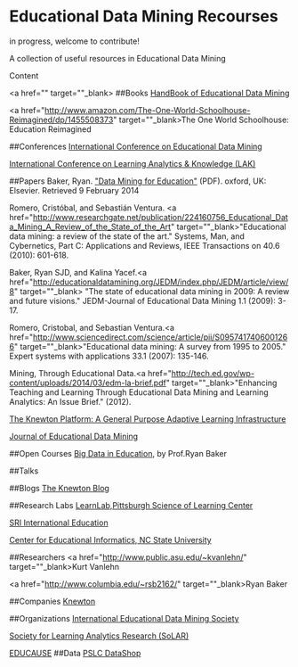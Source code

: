 Educational Data Mining Recourses
=================================
in progress, welcome to contribute!

A collection of useful resources in Educational Data Mining

Content

<a href="" target=""_blank></a>
##Books
<a href="http://www.amazon.com/Handbook-Educational-Chapman-Knowledge-Discovery/dp/1439804575" target="_blank">HandBook of Educational Data Mining</a>

<a href="http://www.amazon.com/The-One-World-Schoolhouse-Reimagined/dp/1455508373" target=""_blank>The One World Schoolhouse: Education Reimagined</a>

##Conferences
<a href="http://www.educationaldatamining.org/EDM2015/" target="_blank">International Conference on Educational Data Mining</a>

<a href="http://solaresearch.org/events/lak/" target="_blank"> International Conference on Learning Analytics & Knowledge (LAK)</a>

##Papers
Baker, Ryan. <a href="http://www.columbia.edu/~rsb2162/Encyclopedia%20Chapter%20Draft%20v10%20-fw.pdf" target="_blank">"Data Mining for Education"</a> (PDF). oxford, UK: Elsevier. Retrieved 9 February 2014

Romero, Cristóbal, and Sebastián Ventura. <a href="http://www.researchgate.net/publication/224160756_Educational_Data_Mining_A_Review_of_the_State_of_the_Art" target=""_blank>"Educational data mining: a review of the state of the art."</a> Systems, Man, and Cybernetics, Part C: Applications and Reviews, IEEE Transactions on 40.6 (2010): 601-618.

Baker, Ryan SJD, and Kalina Yacef.<a href="http://educationaldatamining.org/JEDM/index.php/JEDM/article/view/8" target=""_blank>
 "The state of educational data mining in 2009: A review and future visions."</a> JEDM-Journal of Educational Data Mining 1.1 (2009): 3-17.
 
 Romero, Cristobal, and Sebastian Ventura.<a href="http://www.sciencedirect.com/science/article/pii/S0957417406001266" target=""_blank>"Educational data mining: A survey from 1995 to 2005."</a>  Expert systems with applications 33.1 (2007): 135-146.

Mining, Through Educational Data.<a href="http://tech.ed.gov/wp-content/uploads/2014/03/edm-la-brief.pdf" target=""_blank>"Enhancing Teaching and Learning Through Educational Data Mining and Learning Analytics: An Issue Brief."</a>  (2012).


<a href="http://learn.knewton.com/technical-white-paper" target="_blank">The Knewton Platform: A General Purpose Adaptive Learning Infrastructure</a>

<a href="http://www.educationaldatamining.org/JEDM/index.php/JEDM/issue/archive" target="_blank">Journal of Educational Data Mining</a>

##Open Courses
<a href="https://www.edx.org/course/big-data-education-teacherscollegex-bde1x" target="_blank">Big Data in Education</a>, by Prof.Ryan Baker

##Talks

##Blogs
<a href="https://www.knewton.com/resources/blog/" target="_blank">The Knewton Blog</a>


##Research Labs
<a href="http://www.learnlab.org/" target="_blank">LearnLab,Pittsburgh Science of Learning Center</a>

<a href="http://www.sri.com/research-development/education-learning" target="_blank">SRI International Education</a>

<a href="http://www.cei.ncsu.edu/" target="_blank">Center for Educational Informatics, NC State University</a>



##Researchers
<a href="http://www.public.asu.edu/~kvanlehn/" target=""_blank>Kurt Vanlehn</a>

<a href="http://www.columbia.edu/~rsb2162/" target=""_blank>Ryan Baker</a>



##Companies
<a href="https://www.knewton.com/" target="_blank">Knewton</a>

##Organizations
<a href="http://www.educationaldatamining.org/" target="_blank">International Educational Data Mining Society</a>

<a href="http://solaresearch.org/" target="_blank">Society for Learning Analytics Research (SoLAR)</a> 

<a href="http://www.educause.edu/" target="_blank">EDUCAUSE</a>
##Data
<a href="https://pslcdatashop.web.cmu.edu/" target="_blank">PSLC DataShop</a>

